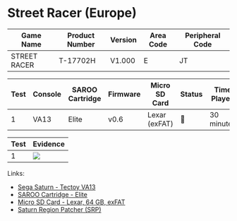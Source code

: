 # Street Racer (Europe)

| Game Name    | Product Number | Version | Area Code | Peripheral Code |
| ------------ | -------------- | ------- | --------- | --------------- |
| STREET RACER | T-17702H       | V1.000  | E         | JT              |

| Test | Console | SAROO Cartridge | Firmware | Micro SD Card | Status | Time Played |
| ---- | ------- | --------------- | -------- | ------------- | ------ | ----------- |
| 1    | VA13    | Elite           | v0.6     | Lexar (exFAT) | :100:  | 30 minutes  |

| Test | Evidence                                                                                         |
| ---- | ------------------------------------------------------------------------------------------------ |
| 1    | [![](https://img.youtube.com/vi/wOw7imT-6XI/0.jpg)](https://www.youtube.com/watch?v=wOw7imT-6XI) |

Links:

- [Sega Saturn - Tectoy VA13](../../../Info/Consoles/VA13/README.md)
- [SAROO Cartridge - Elite](../../../../Info/Cartridges/GuangzhouSanStarOnlineShop/1.6/README.md)
- [Micro SD Card - Lexar, 64 GB, exFAT](../../../../Info/SdCards/Lexar/64GB/exfat/README.md)
- [Saturn Region Patcher (SRP)](https://segaxtreme.net/resources/saturn-region-patcher.81/download)
